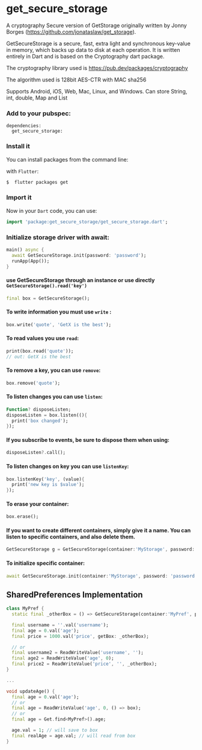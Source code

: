 # get_secure_storage
A cryptography Secure version of GetStorage originally written by Jonny Borges (https://github.com/jonataslaw/get_storage).

GetSecureStorage is a secure, fast, extra light and synchronous key-value in memory, which backs up data to disk at each operation. It is written entirely in Dart and is based on the Cryptography dart package.

The cryptography library used is https://pub.dev/packages/cryptography

The algorithm used is 128bit AES-CTR with MAC sha256

Supports Android, iOS, Web, Mac, Linux, and Windows. 
Can store String, int, double, Map and List

### Add to your pubspec:
```
dependencies:
  get_secure_storage:
```
### Install it

You can install packages from the command line:

with `Flutter`:

```css
$  flutter packages get
```

### Import it

Now in your `Dart` code, you can use: 

````dart
import 'package:get_secure_storage/get_secure_storage.dart';
````

### Initialize storage driver with await:
```dart
main() async {
  await GetSecureStorage.init(password: 'password');
  runApp(App());
}
```
#### use GetSecureStorage through an instance or use directly `GetSecureStorage().read('key')`
```dart
final box = GetSecureStorage();
```
#### To write information you must use `write` :
```dart
box.write('quote', 'GetX is the best');
```

#### To read values you use `read`:
```dart
print(box.read('quote'));
// out: GetX is the best

```
#### To remove a key, you can use `remove`:

```dart
box.remove('quote');
```

#### To listen changes you can use `listen`:
```dart
Function? disposeListen;
disposeListen = box.listen((){
  print('box changed');
});
```
#### If you subscribe to events, be sure to dispose them when using:
```dart
disposeListen?.call();
```
#### To listen changes on key you can use `listenKey`:

```dart
box.listenKey('key', (value){
  print('new key is $value');
});
```

#### To erase your container:
```dart
box.erase();
```

#### If you want to create different containers, simply give it a name. You can listen to specific containers, and also delete them.

```dart
GetSecureStorage g = GetSecureStorage(container:'MyStorage', password: 'password');
```

#### To initialize specific container:
```dart
await GetSecureStorage.init(container:'MyStorage', password: 'password');
```

## SharedPreferences Implementation
```dart
class MyPref {
  static final _otherBox = () => GetSecureStorage(container:'MyPref', password: 'password');

  final username = ''.val('username');
  final age = 0.val('age');
  final price = 1000.val('price', getBox: _otherBox);

  // or
  final username2 = ReadWriteValue('username', '');
  final age2 = ReadWriteValue('age', 0);
  final price2 = ReadWriteValue('price', '', _otherBox);
}

...

void updateAge() {
  final age = 0.val('age');
  // or 
  final age = ReadWriteValue('age', 0, () => box);
  // or 
  final age = Get.find<MyPref>().age;

  age.val = 1; // will save to box
  final realAge = age.val; // will read from box
}
```
